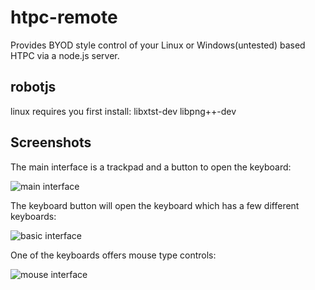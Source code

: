 # htpc-remote

Provides BYOD style control of your Linux or Windows(untested) based HTPC via a node.js server.

## robotjs

linux requires you first install: libxtst-dev libpng++-dev

## Screenshots

The main interface is a trackpad and a button to open the keyboard:

![main interface](./img/main.jpg)

The keyboard button will open the keyboard which has a few different keyboards:

![basic interface](./img/basic.jpg)

One of the keyboards offers mouse type controls:

![mouse interface](./img/mouse.jpg)
